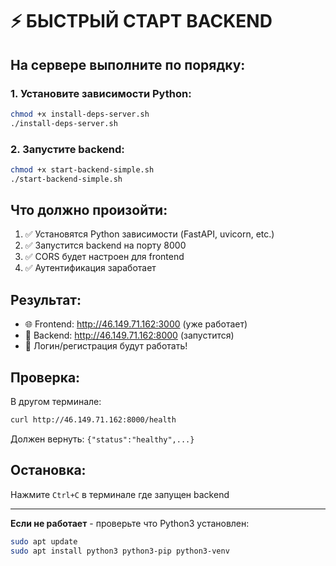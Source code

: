 # ⚡ БЫСТРЫЙ СТАРТ BACKEND

## На сервере выполните по порядку:

### 1. Установите зависимости Python:
```bash
chmod +x install-deps-server.sh
./install-deps-server.sh
```

### 2. Запустите backend:
```bash
chmod +x start-backend-simple.sh
./start-backend-simple.sh
```

## Что должно произойти:

1. ✅ Установятся Python зависимости (FastAPI, uvicorn, etc.)
2. ✅ Запустится backend на порту 8000
3. ✅ CORS будет настроен для frontend
4. ✅ Аутентификация заработает

## Результат:

- 🌐 Frontend: http://46.149.71.162:3000 (уже работает)
- 🔧 Backend: http://46.149.71.162:8000 (запустится)
- 🔐 Логин/регистрация будут работать!

## Проверка:

В другом терминале:
```bash
curl http://46.149.71.162:8000/health
```

Должен вернуть: `{"status":"healthy",...}`

## Остановка:

Нажмите `Ctrl+C` в терминале где запущен backend

---

**Если не работает** - проверьте что Python3 установлен:
```bash
sudo apt update
sudo apt install python3 python3-pip python3-venv
```